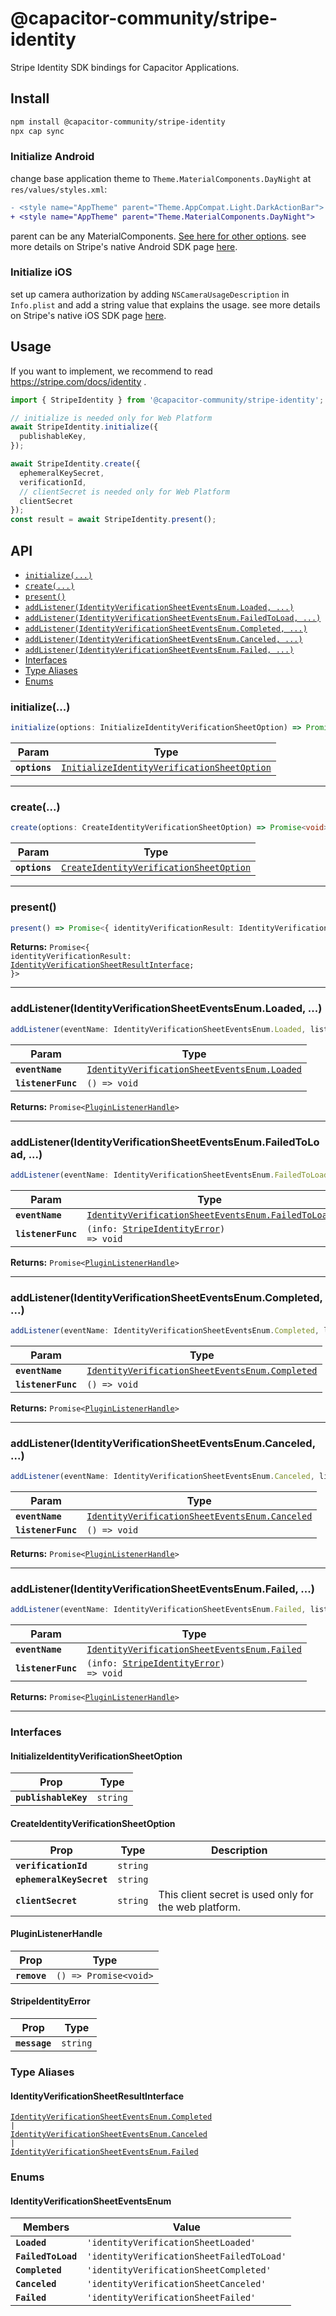 # @capacitor-community/stripe-identity

Stripe Identity SDK bindings for Capacitor Applications.

## Install

```bash
npm install @capacitor-community/stripe-identity
npx cap sync
```

### Initialize Android

change base application theme to `Theme.MaterialComponents.DayNight` at `res/values/styles.xml`:

```diff xml: res/values/styles.xml
- <style name="AppTheme" parent="Theme.AppCompat.Light.DarkActionBar">
+ <style name="AppTheme" parent="Theme.MaterialComponents.DayNight">
```

parent can be any MaterialComponents. [See here for other options](https://m2.material.io/develop/android/theming/dark/).
see more details on Stripe's native Android SDK page [here](https://stripe.com/docs/identity/verify-identity-documents?platform=android&type=new-integration#set-up-material-theme).


### Initialize iOS

set up camera authorization by adding `NSCameraUsageDescription` in `Info.plist` and add a string value that explains the usage.
see more details on Stripe's native iOS SDK page [here](https://stripe.com/docs/identity/verify-identity-documents?platform=ios&type=new-integration#set-up-camera-authorization).

## Usage

If you want to implement, we recommend to read https://stripe.com/docs/identity .

```ts
import { StripeIdentity } from '@capacitor-community/stripe-identity';

// initialize is needed only for Web Platform
await StripeIdentity.initialize({
  publishableKey,
});

await StripeIdentity.create({
  ephemeralKeySecret,
  verificationId,
  // clientSecret is needed only for Web Platform
  clientSecret
});
const result = await StripeIdentity.present();
```

## API

<docgen-index>

* [`initialize(...)`](#initialize)
* [`create(...)`](#create)
* [`present()`](#present)
* [`addListener(IdentityVerificationSheetEventsEnum.Loaded, ...)`](#addlisteneridentityverificationsheeteventsenumloaded)
* [`addListener(IdentityVerificationSheetEventsEnum.FailedToLoad, ...)`](#addlisteneridentityverificationsheeteventsenumfailedtoload)
* [`addListener(IdentityVerificationSheetEventsEnum.Completed, ...)`](#addlisteneridentityverificationsheeteventsenumcompleted)
* [`addListener(IdentityVerificationSheetEventsEnum.Canceled, ...)`](#addlisteneridentityverificationsheeteventsenumcanceled)
* [`addListener(IdentityVerificationSheetEventsEnum.Failed, ...)`](#addlisteneridentityverificationsheeteventsenumfailed)
* [Interfaces](#interfaces)
* [Type Aliases](#type-aliases)
* [Enums](#enums)

</docgen-index>

<docgen-api>
<!--Update the source file JSDoc comments and rerun docgen to update the docs below-->

### initialize(...)

```typescript
initialize(options: InitializeIdentityVerificationSheetOption) => Promise<void>
```

| Param         | Type                                                                                                            |
| ------------- | --------------------------------------------------------------------------------------------------------------- |
| **`options`** | <code><a href="#initializeidentityverificationsheetoption">InitializeIdentityVerificationSheetOption</a></code> |

--------------------


### create(...)

```typescript
create(options: CreateIdentityVerificationSheetOption) => Promise<void>
```

| Param         | Type                                                                                                    |
| ------------- | ------------------------------------------------------------------------------------------------------- |
| **`options`** | <code><a href="#createidentityverificationsheetoption">CreateIdentityVerificationSheetOption</a></code> |

--------------------


### present()

```typescript
present() => Promise<{ identityVerificationResult: IdentityVerificationSheetResultInterface; }>
```

**Returns:** <code>Promise&lt;{ identityVerificationResult: <a href="#identityverificationsheetresultinterface">IdentityVerificationSheetResultInterface</a>; }&gt;</code>

--------------------


### addListener(IdentityVerificationSheetEventsEnum.Loaded, ...)

```typescript
addListener(eventName: IdentityVerificationSheetEventsEnum.Loaded, listenerFunc: () => void) => Promise<PluginListenerHandle>
```

| Param              | Type                                                                                                       |
| ------------------ | ---------------------------------------------------------------------------------------------------------- |
| **`eventName`**    | <code><a href="#identityverificationsheeteventsenum">IdentityVerificationSheetEventsEnum.Loaded</a></code> |
| **`listenerFunc`** | <code>() =&gt; void</code>                                                                                 |

**Returns:** <code>Promise&lt;<a href="#pluginlistenerhandle">PluginListenerHandle</a>&gt;</code>

--------------------


### addListener(IdentityVerificationSheetEventsEnum.FailedToLoad, ...)

```typescript
addListener(eventName: IdentityVerificationSheetEventsEnum.FailedToLoad, listenerFunc: (info: StripeIdentityError) => void) => Promise<PluginListenerHandle>
```

| Param              | Type                                                                                                             |
| ------------------ | ---------------------------------------------------------------------------------------------------------------- |
| **`eventName`**    | <code><a href="#identityverificationsheeteventsenum">IdentityVerificationSheetEventsEnum.FailedToLoad</a></code> |
| **`listenerFunc`** | <code>(info: <a href="#stripeidentityerror">StripeIdentityError</a>) =&gt; void</code>                           |

**Returns:** <code>Promise&lt;<a href="#pluginlistenerhandle">PluginListenerHandle</a>&gt;</code>

--------------------


### addListener(IdentityVerificationSheetEventsEnum.Completed, ...)

```typescript
addListener(eventName: IdentityVerificationSheetEventsEnum.Completed, listenerFunc: () => void) => Promise<PluginListenerHandle>
```

| Param              | Type                                                                                                          |
| ------------------ | ------------------------------------------------------------------------------------------------------------- |
| **`eventName`**    | <code><a href="#identityverificationsheeteventsenum">IdentityVerificationSheetEventsEnum.Completed</a></code> |
| **`listenerFunc`** | <code>() =&gt; void</code>                                                                                    |

**Returns:** <code>Promise&lt;<a href="#pluginlistenerhandle">PluginListenerHandle</a>&gt;</code>

--------------------


### addListener(IdentityVerificationSheetEventsEnum.Canceled, ...)

```typescript
addListener(eventName: IdentityVerificationSheetEventsEnum.Canceled, listenerFunc: () => void) => Promise<PluginListenerHandle>
```

| Param              | Type                                                                                                         |
| ------------------ | ------------------------------------------------------------------------------------------------------------ |
| **`eventName`**    | <code><a href="#identityverificationsheeteventsenum">IdentityVerificationSheetEventsEnum.Canceled</a></code> |
| **`listenerFunc`** | <code>() =&gt; void</code>                                                                                   |

**Returns:** <code>Promise&lt;<a href="#pluginlistenerhandle">PluginListenerHandle</a>&gt;</code>

--------------------


### addListener(IdentityVerificationSheetEventsEnum.Failed, ...)

```typescript
addListener(eventName: IdentityVerificationSheetEventsEnum.Failed, listenerFunc: (info: StripeIdentityError) => void) => Promise<PluginListenerHandle>
```

| Param              | Type                                                                                                       |
| ------------------ | ---------------------------------------------------------------------------------------------------------- |
| **`eventName`**    | <code><a href="#identityverificationsheeteventsenum">IdentityVerificationSheetEventsEnum.Failed</a></code> |
| **`listenerFunc`** | <code>(info: <a href="#stripeidentityerror">StripeIdentityError</a>) =&gt; void</code>                     |

**Returns:** <code>Promise&lt;<a href="#pluginlistenerhandle">PluginListenerHandle</a>&gt;</code>

--------------------


### Interfaces


#### InitializeIdentityVerificationSheetOption

| Prop                 | Type                |
| -------------------- | ------------------- |
| **`publishableKey`** | <code>string</code> |


#### CreateIdentityVerificationSheetOption

| Prop                     | Type                | Description                                           |
| ------------------------ | ------------------- | ----------------------------------------------------- |
| **`verificationId`**     | <code>string</code> |                                                       |
| **`ephemeralKeySecret`** | <code>string</code> |                                                       |
| **`clientSecret`**       | <code>string</code> | This client secret is used only for the web platform. |


#### PluginListenerHandle

| Prop         | Type                                      |
| ------------ | ----------------------------------------- |
| **`remove`** | <code>() =&gt; Promise&lt;void&gt;</code> |


#### StripeIdentityError

| Prop          | Type                |
| ------------- | ------------------- |
| **`message`** | <code>string</code> |


### Type Aliases


#### IdentityVerificationSheetResultInterface

<code><a href="#identityverificationsheeteventsenum">IdentityVerificationSheetEventsEnum.Completed</a> | <a href="#identityverificationsheeteventsenum">IdentityVerificationSheetEventsEnum.Canceled</a> | <a href="#identityverificationsheeteventsenum">IdentityVerificationSheetEventsEnum.Failed</a></code>


### Enums


#### IdentityVerificationSheetEventsEnum

| Members            | Value                                                |
| ------------------ | ---------------------------------------------------- |
| **`Loaded`**       | <code>'identityVerificationSheetLoaded'</code>       |
| **`FailedToLoad`** | <code>'identityVerificationSheetFailedToLoad'</code> |
| **`Completed`**    | <code>'identityVerificationSheetCompleted'</code>    |
| **`Canceled`**     | <code>'identityVerificationSheetCanceled'</code>     |
| **`Failed`**       | <code>'identityVerificationSheetFailed'</code>       |

</docgen-api>
